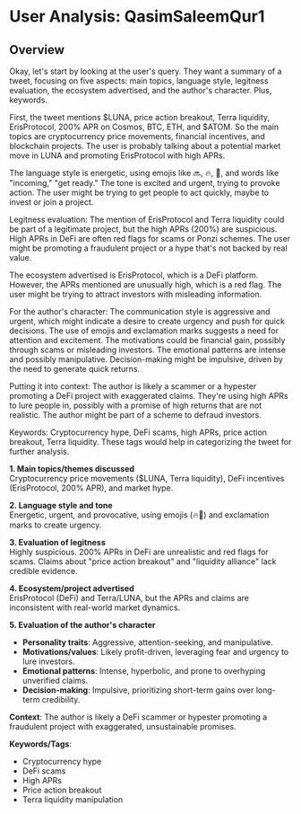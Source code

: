 # User Analysis: QasimSaleemQur1

## Overview

<think>
Okay, let's start by looking at the user's query. They want a summary of a tweet, focusing on five aspects: main topics, language style, legitness evaluation, the ecosystem advertised, and the author's character. Plus, keywords.

First, the tweet mentions $LUNA, price action breakout, Terra liquidity, ErisProtocol, 200% APR on Cosmos, BTC, ETH, and $ATOM. So the main topics are cryptocurrency price movements, financial incentives, and blockchain projects. The user is probably talking about a potential market move in LUNA and promoting ErisProtocol with high APRs.

The language style is energetic, using emojis like 🔜, 🔥, 🚀, and words like "incoming," "get ready." The tone is excited and urgent, trying to provoke action. The user might be trying to get people to act quickly, maybe to invest or join a project.

Legitness evaluation: The mention of ErisProtocol and Terra liquidity could be part of a legitimate project, but the high APRs (200%) are suspicious. High APRs in DeFi are often red flags for scams or Ponzi schemes. The user might be promoting a fraudulent project or a hype that's not backed by real value.

The ecosystem advertised is ErisProtocol, which is a DeFi platform. However, the APRs mentioned are unusually high, which is a red flag. The user might be trying to attract investors with misleading information.

For the author's character: The communication style is aggressive and urgent, which might indicate a desire to create urgency and push for quick decisions. The use of emojis and exclamation marks suggests a need for attention and excitement. The motivations could be financial gain, possibly through scams or misleading investors. The emotional patterns are intense and possibly manipulative. Decision-making might be impulsive, driven by the need to generate quick returns.

Putting it into context: The author is likely a scammer or a hypester promoting a DeFi project with exaggerated claims. They're using high APRs to lure people in, possibly with a promise of high returns that are not realistic. The author might be part of a scheme to defraud investors.

Keywords: Cryptocurrency hype, DeFi scams, high APRs, price action breakout, Terra liquidity. These tags would help in categorizing the tweet for further analysis.
</think>

**1. Main topics/themes discussed**  
Cryptocurrency price movements ($LUNA, Terra liquidity), DeFi incentives (ErisProtocol, 200% APR), and market hype.  

**2. Language style and tone**  
Energetic, urgent, and provocative, using emojis (🔥🚀) and exclamation marks to create urgency.  

**3. Evaluation of legitness**  
Highly suspicious. 200% APRs in DeFi are unrealistic and red flags for scams. Claims about "price action breakout" and "liquidity alliance" lack credible evidence.  

**4. Ecosystem/project advertised**  
ErisProtocol (DeFi) and Terra/LUNA, but the APRs and claims are inconsistent with real-world market dynamics.  

**5. Evaluation of the author's character**  
- **Personality traits**: Aggressive, attention-seeking, and manipulative.  
- **Motivations/values**: Likely profit-driven, leveraging fear and urgency to lure investors.  
- **Emotional patterns**: Intense, hyperbolic, and prone to overhyping unverified claims.  
- **Decision-making**: Impulsive, prioritizing short-term gains over long-term credibility.  

**Context**: The author is likely a DeFi scammer or hypester promoting a fraudulent project with exaggerated, unsustainable promises.  

**Keywords/Tags**:  
- Cryptocurrency hype  
- DeFi scams  
- High APRs  
- Price action breakout  
- Terra liquidity manipulation